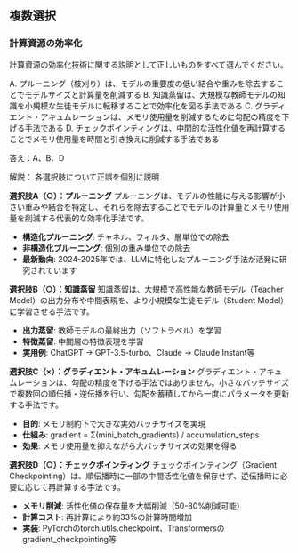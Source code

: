 ## 複数選択
### 計算資源の効率化
計算資源の効率化技術に関する説明として正しいものをすべて選んでください。

A. プルーニング（枝刈り）は、モデルの重要度の低い結合や重みを除去することでモデルサイズと計算量を削減する
B. 知識蒸留は、大規模な教師モデルの知識を小規模な生徒モデルに転移することで効率化を図る手法である
C. グラディエント・アキュムレーションは、メモリ使用量を削減するために勾配の精度を下げる手法である
D. チェックポインティングは、中間的な活性化値を再計算することでメモリ使用量を時間と引き換えに削減する手法である

答え：A、B、D

解説：
各選択肢について正誤を個別に説明

**選択肢A（○）：プルーニング**
プルーニングは、モデルの性能に与える影響が小さい重みや結合を特定し、それらを除去することでモデルの計算量とメモリ使用量を削減する代表的な効率化手法です。
- **構造化プルーニング**: チャネル、フィルタ、層単位での除去
- **非構造化プルーニング**: 個別の重み単位での除去
- **最新動向**: 2024-2025年では、LLMに特化したプルーニング手法が活発に研究されています

**選択肢B（○）：知識蒸留**
知識蒸留は、大規模で高性能な教師モデル（Teacher Model）の出力分布や中間表現を、より小規模な生徒モデル（Student Model）に学習させる手法です。
- **出力蒸留**: 教師モデルの最終出力（ソフトラベル）を学習
- **特徴蒸留**: 中間層の特徴表現を学習
- **実用例**: ChatGPT → GPT-3.5-turbo、Claude → Claude Instant等

**選択肢C（×）：グラディエント・アキュムレーション**
グラディエント・アキュムレーションは、勾配の精度を下げる手法ではありません。小さなバッチサイズで複数回の順伝播・逆伝播を行い、勾配を蓄積してから一度にパラメータを更新する手法です。
- **目的**: メモリ制約下で大きな実効バッチサイズを実現
- **仕組み**: gradient = Σ(mini_batch_gradients) / accumulation_steps
- **効果**: メモリ使用量を抑えながら大バッチサイズの効果を得る

**選択肢D（○）：チェックポインティング**
チェックポインティング（Gradient Checkpointing）は、順伝播時に一部の中間活性化値を保存せず、逆伝播時に必要に応じて再計算する手法です。
- **メモリ削減**: 活性化値の保存量を大幅削減（50-80%削減可能）
- **計算コスト**: 再計算により約33%の計算時間増加
- **実装**: PyTorchのtorch.utils.checkpoint、Transformersのgradient_checkpointing等 